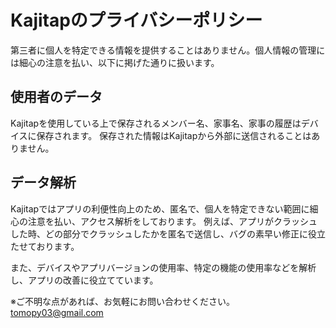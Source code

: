 # Kajitapのプライバシーポリシー

第三者に個人を特定できる情報を提供することはありません。個人情報の管理には細心の注意を払い、以下に掲げた通りに扱います。

## 使用者のデータ
Kajitapを使用している上で保存されるメンバー名、家事名、家事の履歴はデバイスに保存されます。
保存された情報はKajitapから外部に送信されることはありません。


## データ解析
Kajitapではアプリの利便性向上のため、匿名で、個人を特定できない範囲に細心の注意を払い、アクセス解析をしております。
例えば、アプリがクラッシュした時、どの部分でクラッシュしたかを匿名で送信し、バグの素早い修正に役立たせております。

また、デバイスやアプリバージョンの使用率、特定の機能の使用率などを解析し、アプリの改善に役立てています。


※ご不明な点があれば、お気軽にお問い合わせください。  tomopy03@gmail.com
